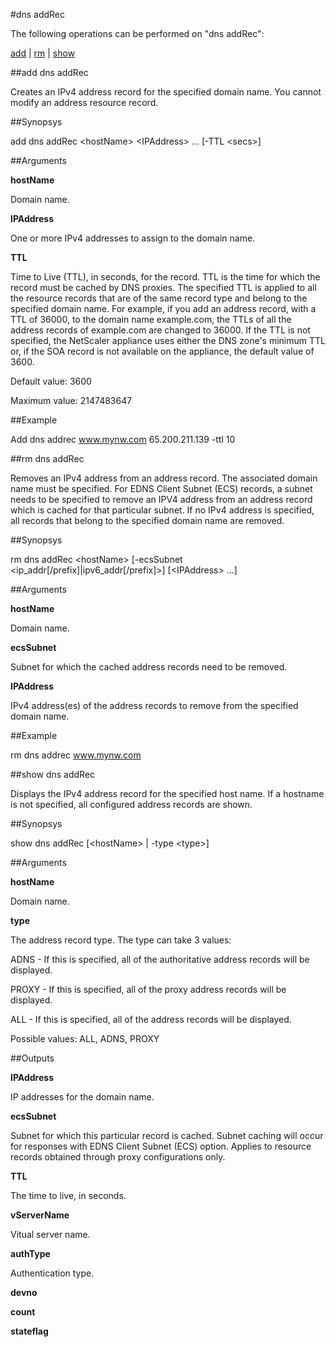#dns addRec

The following operations can be performed on "dns addRec":


[add](#add-dns-addrec) | [rm](#rm-dns-addrec) | [show](#show-dns-addrec)

##add dns addRec

Creates an IPv4 address record for the specified domain name. You cannot modify an address resource record.


##Synopsys

add dns addRec &lt;hostName> &lt;IPAddress> ... [-TTL &lt;secs>]


##Arguments

<b>hostName</b>
Domain name.

<b>IPAddress</b>
One or more IPv4 addresses to assign to the domain name.

<b>TTL</b>
Time to Live (TTL), in seconds, for the record. TTL is the time for which the record must be cached by DNS proxies. The specified TTL is applied to all the resource records that are of the same record type and belong to the specified domain name. For example, if you add an address record, with a TTL of 36000, to the domain name example.com, the TTLs of all the address records of example.com are changed to 36000. If the TTL is not specified, the NetScaler appliance uses either the DNS zone's minimum TTL or, if the SOA record is not available on the appliance, the default value of 3600.
Default value: 3600
Maximum value: 2147483647



##Example

Add dns addrec www.mynw.com 65.200.211.139 -ttl 10

##rm dns addRec

Removes an IPv4 address from an address record. The associated domain name must be specified. For EDNS Client Subnet (ECS) records, a subnet needs to be specified to remove an IPV4 address from an address record which is cached for that particular subnet. If no IPv4 address is specified, all records that belong to the specified domain name are removed.


##Synopsys

rm dns addRec &lt;hostName> [-ecsSubnet &lt;ip_addr[/prefix]|ipv6_addr[/prefix]>] [&lt;IPAddress> ...]


##Arguments

<b>hostName</b>
Domain name.

<b>ecsSubnet</b>
Subnet for which the cached address records need to be removed.

<b>IPAddress</b>
IPv4 address(es) of the address records to remove from the specified domain name.



##Example

rm dns addrec www.mynw.com

##show dns addRec

Displays the IPv4 address record for the specified host name. If a hostname is not specified, all configured address records are shown.


##Synopsys

show dns addRec [&lt;hostName> | -type &lt;type>]


##Arguments

<b>hostName</b>
Domain name.

<b>type</b>
The address record type. The type can take 3 values:
ADNS -  If this is specified, all of the authoritative address records will be displayed.
PROXY - If this is specified, all of the proxy address records will be displayed.
ALL  -  If this is specified, all of the address records will be displayed.
Possible values: ALL, ADNS, PROXY



##Outputs

<b>IPAddress</b>
IP addresses for the domain name.

<b>ecsSubnet</b>
Subnet for which this particular record is cached. Subnet caching will occur for responses with EDNS Client Subnet (ECS) option. Applies to resource records obtained through proxy configurations only.

<b>TTL</b>
The time to live, in seconds.

<b>vServerName</b>
Vitual server name.

<b>authType</b>
Authentication type.

<b>devno</b>

<b>count</b>

<b>stateflag</b>



